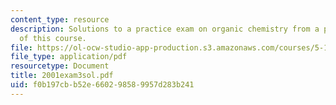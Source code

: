 ```yaml
---
content_type: resource
description: Solutions to a practice exam on organic chemistry from a previous version
  of this course.
file: https://ol-ocw-studio-app-production.s3.amazonaws.com/courses/5-13-organic-chemistry-ii-fall-2003/f0b197cbb52e660298589957d283b241_2001exam3sol.pdf
file_type: application/pdf
resourcetype: Document
title: 2001exam3sol.pdf
uid: f0b197cb-b52e-6602-9858-9957d283b241
---
```

